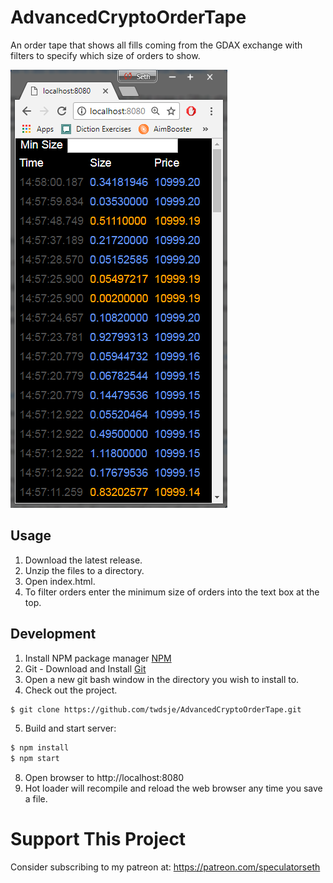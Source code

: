 AdvancedCryptoOrderTape
=========================================

An order tape that shows all fills coming from the GDAX exchange with filters to specify which size of orders to show.

![screenshot](https://raw.githubusercontent.com/twdsje/AdvancedCryptoOrderTape/master/screenshot.png)

## Usage
1. Download the latest release.
2. Unzip the files to a directory.
3. Open index.html.
4. To filter orders enter the minimum size of orders into the text box at the top.

## Development
1. Install NPM package manager [NPM](https://www.npmjs.com/get-npm)
2. Git - Download and Install [Git](http://git-scm.com)
3. Open a new git bash window in the directory you wish to install to.
3. Check out the project.
```bash
$ git clone https://github.com/twdsje/AdvancedCryptoOrderTape.git
```
5. Build and start server:
```bash
$ npm install
$ npm start 
```

8. Open browser to http://localhost:8080
9. Hot loader will recompile and reload the web browser any time you save a file.



# Support This Project
Consider subscribing to my patreon at: https://patreon.com/speculatorseth


